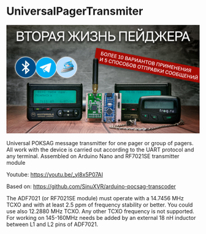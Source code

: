 # UniversalPagerTransmiter
![Preview](previ.jpg)

Universal POKSAG message transmitter for one pager or group of pagers. All work with the device is carried out according to the UART protocol and any terminal. Assembled on Arduino Nano and RF7021SE transmitter module

Youtube: https://youtu.be/_yl8x5P07AI

Based on: https://github.com/SinuXVR/arduino-pocsag-transcoder

The ADF7021 (or RF7021SE module) must operate with a 14.7456 MHz TCXO and with at least 2.5 ppm of frequency stability or better. You could use also 12.2880 MHz TCXO. Any other TCXO frequency is not supported.
For working on 145-160MHz needs be added by an external 18 nH inductor between L1 and L2 pins of ADF7021.
